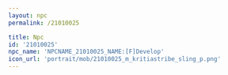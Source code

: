 ```yaml
---
layout: npc
permalink: /21010025

title: Npc
id: '21010025'
npc_name: 'NPCNAME_21010025_NAME:[F]Develop'
icon_url: 'portrait/mob/21010025_m_kritiastribe_sling_p.png'
---
```

